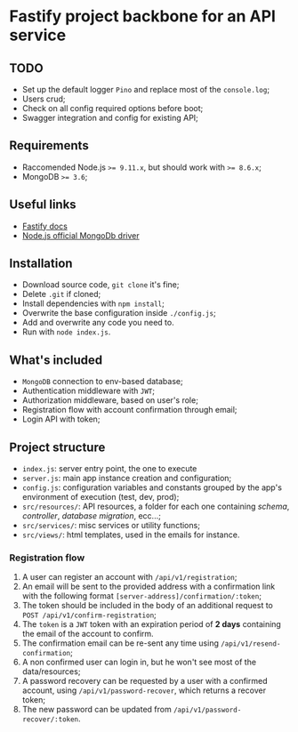 # Fastify project backbone for an API service

## TODO
* Set up the default logger `Pino` and replace most of the `console.log`;
* Users crud;
* Check on all config required options before boot;
* Swagger integration and config for existing API;

## Requirements
* Raccomended Node.js `>= 9.11.x`, but should work with `>= 8.6.x`;
* MongoDB `>= 3.6`;

## Useful links
* [Fastify docs](https://www.fastify.io/)
* [Node.js official MongoDb driver](http://mongodb.github.io/node-mongodb-native/3.1/)

## Installation
* Download source code, `git clone` it's fine;
* Delete `.git` if cloned;
* Install dependencies with `npm install`;
* Overwrite the base configuration inside `./config.js`;
* Add and overwrite any code you need to.
* Run with `node index.js`.

## What's included
* `MongoDB` connection to env-based database;
* Authentication middleware with `JWT`;
* Authorization middleware, based on user's role;
* Registration flow with account confirmation through email;
* Login API with token;

## Project structure
* `index.js`: server entry point, the one to execute
* `server.js`: main app instance creation and configuration;
* `config.js`: configuration variables and constants grouped by the app's environment of execution (test, dev, prod);
* `src/resources/`: API resources, a folder for each one containing _schema_, _controller_, _database migration_, ecc...;
* `src/services/`: misc services or utility functions;
* `src/views/`: html templates, used in the emails for instance.


### Registration flow
1. A user can register an account with  `/api/v1/registration`;
2. An email will be sent to the provided address with a confirmation link with the following format `[server-address]/confirmation/:token`;
3. The token should be included in the body of an additional request to `POST /api/v1/confirm-registration`;
4. The `token` is a `JWT` token with an expiration period of __2 days__ containing the email of the account to confirm.
5. The confirmation email can be re-sent any time using `/api/v1/resend-confirmation`;
6. A non confirmed user can login in, but he won't see most of the data/resources;
7. A password recovery can be requested by a user with a confirmed account, using `/api/v1/password-recover`, which returns a recover token;
8. The new password can be updated from `/api/v1/password-recover/:token`.
